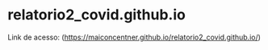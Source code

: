 # relatorio2_covid.github.io

Link de acesso: (https://maiconcentner.github.io/relatorio2_covid.github.io/)
